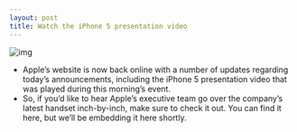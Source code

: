 ```yaml
---
layout: post
title: Watch the iPhone 5 presentation video
---
```

![img](http://media.idownloadblog.com/wp-content/uploads/2012/09/scott-forstall.png)
* Apple’s website is now back online with a number of updates regarding today’s announcements, including the iPhone 5 presentation video that was played during this morning’s event.
* So, if you’d like to hear Apple’s executive team go over the company’s latest handset inch-by-inch, make sure to check it out. You can find it here, but we’ll be embedding it here shortly.

